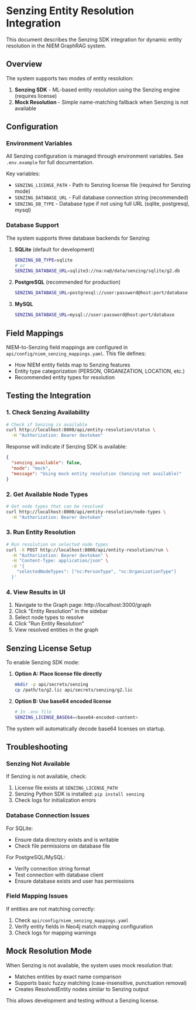 # Senzing Entity Resolution Integration

This document describes the Senzing SDK integration for dynamic entity resolution in the NIEM GraphRAG system.

## Overview

The system supports two modes of entity resolution:
1. **Senzing SDK** - ML-based entity resolution using the Senzing engine (requires license)
2. **Mock Resolution** - Simple name-matching fallback when Senzing is not available

## Configuration

### Environment Variables

All Senzing configuration is managed through environment variables. See `.env.example` for full documentation.

Key variables:
- `SENZING_LICENSE_PATH` - Path to Senzing license file (required for Senzing mode)
- `SENZING_DATABASE_URL` - Full database connection string (recommended)
- `SENZING_DB_TYPE` - Database type if not using full URL (sqlite, postgresql, mysql)

### Database Support

The system supports three database backends for Senzing:

1. **SQLite** (default for development)
   ```bash
   SENZING_DB_TYPE=sqlite
   # or
   SENZING_DATABASE_URL=sqlite3://na:na@/data/senzing/sqlite/g2.db
   ```

2. **PostgreSQL** (recommended for production)
   ```bash
   SENZING_DATABASE_URL=postgresql://user:password@host:port/database
   ```

3. **MySQL**
   ```bash
   SENZING_DATABASE_URL=mysql://user:password@host:port/database
   ```

## Field Mappings

NIEM-to-Senzing field mappings are configured in `api/config/niem_senzing_mappings.yaml`. This file defines:
- How NIEM entity fields map to Senzing features
- Entity type categorization (PERSON, ORGANIZATION, LOCATION, etc.)
- Recommended entity types for resolution

## Testing the Integration

### 1. Check Senzing Availability

```bash
# Check if Senzing is available
curl http://localhost:8000/api/entity-resolution/status \
  -H "Authorization: Bearer devtoken"
```

Response will indicate if Senzing SDK is available:
```json
{
  "senzing_available": false,
  "mode": "mock",
  "message": "Using mock entity resolution (Senzing not available)"
}
```

### 2. Get Available Node Types

```bash
# Get node types that can be resolved
curl http://localhost:8000/api/entity-resolution/node-types \
  -H "Authorization: Bearer devtoken"
```

### 3. Run Entity Resolution

```bash
# Run resolution on selected node types
curl -X POST http://localhost:8000/api/entity-resolution/run \
  -H "Authorization: Bearer devtoken" \
  -H "Content-Type: application/json" \
  -d '{
    "selectedNodeTypes": ["nc:PersonType", "nc:OrganizationType"]
  }'
```

### 4. View Results in UI

1. Navigate to the Graph page: http://localhost:3000/graph
2. Click "Entity Resolution" in the sidebar
3. Select node types to resolve
4. Click "Run Entity Resolution"
5. View resolved entities in the graph

## Senzing License Setup

To enable Senzing SDK mode:

1. **Option A: Place license file directly**
   ```bash
   mkdir -p api/secrets/senzing
   cp /path/to/g2.lic api/secrets/senzing/g2.lic
   ```

2. **Option B: Use base64 encoded license**
   ```bash
   # In .env file
   SENZING_LICENSE_BASE64=<base64-encoded-content>
   ```

The system will automatically decode base64 licenses on startup.

## Troubleshooting

### Senzing Not Available

If Senzing is not available, check:
1. License file exists at `SENZING_LICENSE_PATH`
2. Senzing Python SDK is installed: `pip install senzing`
3. Check logs for initialization errors

### Database Connection Issues

For SQLite:
- Ensure data directory exists and is writable
- Check file permissions on database file

For PostgreSQL/MySQL:
- Verify connection string format
- Test connection with database client
- Ensure database exists and user has permissions

### Field Mapping Issues

If entities are not matching correctly:
1. Check `api/config/niem_senzing_mappings.yaml`
2. Verify entity fields in Neo4j match mapping configuration
3. Check logs for mapping warnings

## Mock Resolution Mode

When Senzing is not available, the system uses mock resolution that:
- Matches entities by exact name comparison
- Supports basic fuzzy matching (case-insensitive, punctuation removal)
- Creates ResolvedEntity nodes similar to Senzing output

This allows development and testing without a Senzing license.